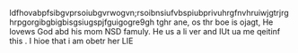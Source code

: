 
ldfhovabpfsibgvprsoiubgvrwogvn;rsoibnsiufvbspiubprivuhrgfnvhruiwjgtrjrghrpgorgibgbigbisgsiugspjfguigogre9gh tghr ane, os thr boe is ojagt, He lovews God abd his mom NSD famuly. He us a li ver and IUt ua me qeitinf this . I hioe that i am obetr  her LIE
